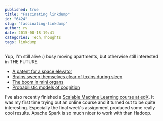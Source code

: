 ```yaml
---
published: true
title: "Fascinating linkdump"
id: "6424"
slug: "fascinating-linkdump"
author: rv
date: 2015-08-18 19:41
categories: Tech,Thoughts
tags: linkdump
---
```

Yup, I'm still alive :) busy moving apartments, but otherwise still interested in THE FUTURE.
<ul>
	<li><a href="http://patft.uspto.gov/netacgi/nph-Parser?Sect1=PTO1&amp;Sect2=HITOFF&amp;d=PALL&amp;p=1&amp;u=%2Fnetahtml%2FPTO%2Fsrchnum.htm&amp;r=1&amp;f=G&amp;l=50&amp;s1=9085897.PN.&amp;OS=PN/9085897&amp;RS=PN/9085897" target="_blank">A patent for a space elevator</a></li>
	<li><a href="http://www.npr.org/sections/health-shots/2013/10/18/236211811/brains-sweep-themselves-clean-of-toxins-during-sleep" target="_blank">Brains sweep themselves clear of toxins during sleep</a></li>
	<li><a href="http://www.nature.com/news/the-boom-in-mini-stomachs-brains-breasts-kidneys-and-more-1.18064" target="_blank">The boom in mini organs</a></li>
	<li><a href="https://probmods.org/" target="_blank">Probabilistic models of cognition</a></li>
</ul>
I've also recently finished a <a href="https://www.edx.org/course/scalable-machine-learning-uc-berkeleyx-cs190-1x" target="_blank">Scalable Machine Learning course at edX</a>. It was my first time trying out an online course and it turned out to be quite interesting. Especially the final week's assignment produced some really cool results. Apache Spark is so much nicer to work with than Hadoop.